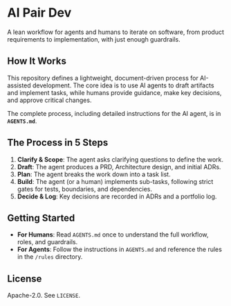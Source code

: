 # AI Pair Dev

A lean workflow for agents and humans to iterate on software, from product requirements to implementation, with just enough guardrails.

## How It Works

This repository defines a lightweight, document-driven process for AI-assisted development. The core idea is to use AI agents to draft artifacts and implement tasks, while humans provide guidance, make key decisions, and approve critical changes.

The complete process, including detailed instructions for the AI agent, is in **`AGENTS.md`**.

## The Process in 5 Steps

1. **Clarify & Scope**: The agent asks clarifying questions to define the work.
2. **Draft**: The agent produces a PRD, Architecture design, and initial ADRs.
3. **Plan**: The agent breaks the work down into a task list.
4. **Build**: The agent (or a human) implements sub-tasks, following strict gates for tests, boundaries, and dependencies.
5. **Decide & Log**: Key decisions are recorded in ADRs and a portfolio log.

## Getting Started

- **For Humans**: Read `AGENTS.md` once to understand the full workflow, roles, and guardrails.
- **For Agents**: Follow the instructions in `AGENTS.md` and reference the rules in the `/rules` directory.

## License

Apache-2.0. See `LICENSE`.
